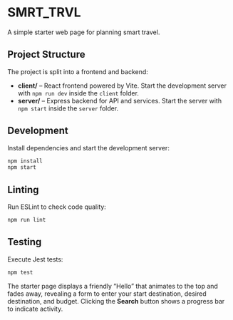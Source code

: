 # SMRT_TRVL

A simple starter web page for planning smart travel.

## Project Structure

The project is split into a frontend and backend:

- **client/** – React frontend powered by Vite. Start the development server with `npm run dev` inside the `client` folder.
- **server/** – Express backend for API and services. Start the server with `npm start` inside the `server` folder.

## Development

Install dependencies and start the development server:

```bash
npm install
npm start
```

## Linting

Run ESLint to check code quality:

```bash
npm run lint
```

## Testing

Execute Jest tests:

```bash
npm test
```

The starter page displays a friendly “Hello” that animates to the top and fades away, revealing a form to enter your start destination, desired destination, and budget. Clicking the **Search** button shows a progress bar to indicate activity.
